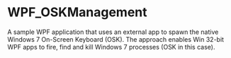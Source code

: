 WPF_OSKManagement
=================

A sample WPF application that uses an external app to spawn the native Windows 7 On-Screen Keyboard (OSK). The approach enables Win 32-bit WPF apps to fire, find and kill Windows 7 processes (OSK in this case).